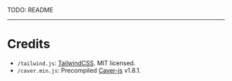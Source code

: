 TODO: README

---

# Credits

- `/tailwind.js`: [TailwindCSS](https://github.com/tailwindlabs/tailwindcss/). MIT licensed.
- `/caver.min.js`: Precompiled [Caver-js](https://github.com/klaytn/caver-js) v1.8.1.